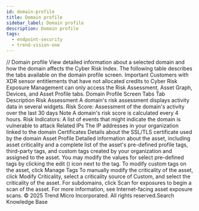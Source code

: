 ```yaml
---
id: domain-profile
title: Domain profile
sidebar_label: Domain profile
description: Domain profile
tags:
  - endpoint-security
  - trend-vision-one
---
```


/*<![CDATA[*/ $('#title').html($('meta[name=map-description]').attr('content')); /*]]>*/ Domain profile View detailed information about a selected domain and how the domain affects the Cyber Risk Index. The following table describes the tabs available on the domain profile screen. Important Customers with XDR sensor entitlements that have not allocated credits to Cyber Risk Exposure Management can only access the Risk Assessment, Asset Graph, Devices, and Asset Profile tabs. Domain Profile Screen Tabs Tab Description Risk Assessment A domain's risk assessment displays activity data in several widgets. Risk Score: Assessment of the domain's activity over the last 30 days Note A domain's risk score is calculated every 4 hours. Risk Indicators: A list of events that might indicate the domain is vulnerable to attack Related IPs The IP addresses in your organization linked to the domain Certificates Details about the SSL/TLS certificate used by the domain Asset Profile Detailed information about the asset, including asset criticality and a complete list of the asset's pre-defined profile tags, third-party tags, and custom tags created by your organization and assigned to the asset. You may modify the values for select pre-defined tags by clicking the edit () icon next to the tag. To modify custom tags on the asset, click Manage Tags To manually modify the criticality of the asset, click Modify Criticality, select a criticality source of Custom, and select the criticality of the asset. For subdomains, click Scan for exposures to begin a scan of the asset. For more information, see Internet-facing asset exposure scans. © 2025 Trend Micro Incorporated. All rights reserved.Search Knowledge Base